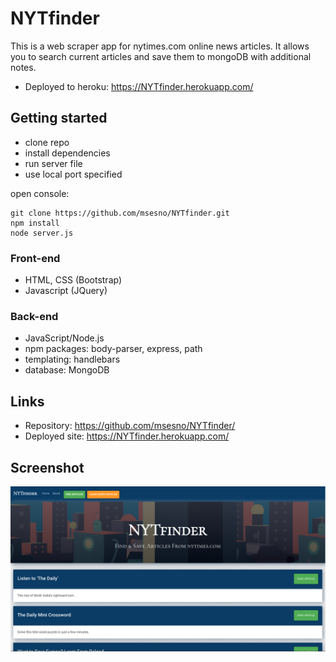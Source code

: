 # NYTfinder
This is a web scraper app for nytimes.com online news articles. It allows you to search current articles and save them to mongoDB with additional notes. 
- Deployed to heroku: https://NYTfinder.herokuapp.com/

## Getting started
- clone repo
- install dependencies
- run server file
- use local port specified

open console:
```
git clone https://github.com/msesno/NYTfinder.git
npm install
node server.js
```

### Front-end
- HTML, CSS (Bootstrap)
- Javascript (JQuery)

### Back-end
- JavaScript/Node.js
- npm packages: body-parser, express, path
- templating: handlebars
- database: MongoDB

## Links
- Repository: https://github.com/msesno/NYTfinder/
- Deployed site: https://NYTfinder.herokuapp.com/


## Screenshot
<img src="/public/assets/images/ss1.png"><br>